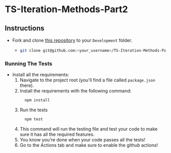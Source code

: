 # TS-Iteration-Methods-Part2

## Instructions

- Fork and clone [this repository](https://github.com/JoinCODED/TS-Iteration-Methods-Part2) to your `Development` folder.
  - ```bash
    git clone git@github.com:<your_username>/TS-Iteration-Methods-Part2.git
    ```

### Running The Tests

- Install all the requirements:
  1.  Navigate to the project root (you'll find a file called `package.json` there).
  2.  Install the requirements with the following command:
      ```bash
        npm install
      ```
  3.  Run the tests
      ```bash
        npm test
      ```
  4.  This command will run the testing file and test your code to make sure it has all the required features.
  5.  You know you're done when your code passes all the tests!
  6.  Go to the Actions tab and make sure to enable the github actions!
